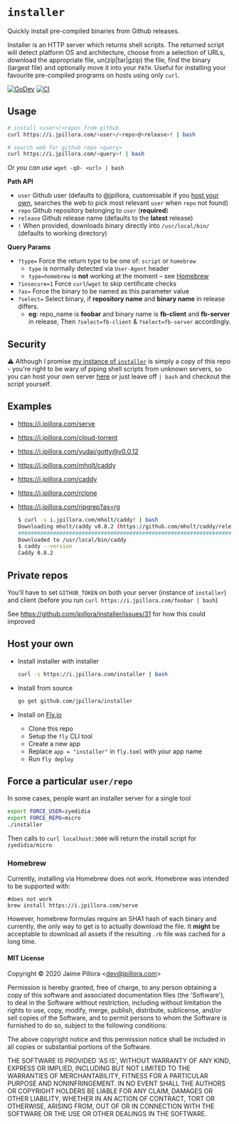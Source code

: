 
# `installer`

Quickly install pre-compiled binaries from Github releases.

Installer is an HTTP server which returns shell scripts. The returned script will detect platform OS and architecture, choose from a selection of URLs, download the appropriate file, un(zip|tar|gzip) the file, find the binary (largest file) and optionally move it into your `PATH`. Useful for installing your favourite pre-compiled programs on hosts using only `curl`.

[![GoDev](https://img.shields.io/static/v1?label=godoc&message=reference&color=00add8)](https://pkg.go.dev/github.com/jpillora/installer)
[![CI](https://github.com/jpillora/installer/workflows/CI/badge.svg)](https://github.com/jpillora/installer/actions?workflow=CI)

## Usage

```sh
# install <user>/<repo> from github
curl https://i.jpillora.com/<user>/<repo>@<release>! | bash
```

```sh
# search web for github repo <query>
curl https://i.jpillora.com/<query>! | bash
```

*Or you can use* `wget -qO- <url> | bash`

**Path API**

* `user` Github user (defaults to @jpillora, customisable if you [host your own](#host-your-own), searches the web to pick most relevant `user` when `repo` not found)
* `repo` Github repository belonging to `user` (**required**)
* `release` Github release name (defaults to the **latest** release)
* `!` When provided, downloads binary directly into `/usr/local/bin/` (defaults to working directory)

**Query Params**

* `?type=` Force the return type to be one of: `script` or `homebrew`
    * `type` is normally detected via `User-Agent` header
    * `type=homebrew` is **not** working at the moment – see [Homebrew](#homebrew)
* `?insecure=1` Force `curl`/`wget` to skip certificate checks
* `?as=` Force the binary to be named as this parameter value
* `?select=` Select binary, if **repository name** and **binary name** in release differs.
    * **eg**: repo_name is **foobar** and binary name is **fb-client** and **fb-server** in release, Then `?select=fb-client` & `?select=fb-server` accordingly.

## Security

:warning: Although I promise [my instance of `installer`](https://i.jpillora.com/) is simply a copy of this repo - you're right to be wary of piping shell scripts from unknown servers, so you can host your own server [here](#host-your-own) or just leave off `| bash` and checkout the script yourself.

## Examples

* https://i.jpillora.com/serve
* https://i.jpillora.com/cloud-torrent
* https://i.jpillora.com/yudai/gotty@v0.0.12
* https://i.jpillora.com/mholt/caddy
* https://i.jpillora.com/caddy
* https://i.jpillora.com/rclone
* https://i.jpillora.com/ripgrep?as=rg

    ```sh
    $ curl -s i.jpillora.com/mholt/caddy! | bash
    Downloading mholt/caddy v0.8.2 (https://github.com/mholt/caddy/releases/download/v0.8.2/caddy_darwin_amd64.zip)
    ######################################################################## 100.0%
    Downloaded to /usr/local/bin/caddy
    $ caddy --version
    Caddy 0.8.2
    ```

## Private repos

You'll have to set `GITHUB_TOKEN` on both your server (instance of `installer`) and client (before you run `curl https://i.jpillora.com/foobar | bash`)

See https://github.com/jpillora/installer/issues/31 for how this could improved

## Host your own

* Install installer with installer

    ```sh
    curl -s https://i.jpillora.com/installer | bash
    ```

* Install from source

    ```sh
    go get github.com/jpillora/installer
    ```

* Install on [Fly.io](https://fly.io)

    * Clone this repo
    * Setup the `fly` CLI tool
    * Create a new app
    * Replace `app = "installer"` in `fly.toml` with your app name
    * Run `fly deploy`

## Force a particular `user/repo`

In some cases, people want an installer server for a single tool

```sh
export FORCE_USER=zyedidia
export FORCE_REPO=micro
./installer
```

Then calls to `curl localhost:3000` will return the install script for `zyedidia/micro`

### Homebrew

Currently, installing via Homebrew does not work. Homebrew was intended to be supported with:

```
#does not work
brew install https://i.jpillora.com/serve
```

However, homebrew formulas require an SHA1 hash of each binary and currently, the only way to get is to actually download the file. It **might** be acceptable to download all assets if the resulting `.rb` file was cached for a long time.

#### MIT License

Copyright © 2020 Jaime Pillora &lt;dev@jpillora.com&gt;

Permission is hereby granted, free of charge, to any person obtaining
a copy of this software and associated documentation files (the
'Software'), to deal in the Software without restriction, including
without limitation the rights to use, copy, modify, merge, publish,
distribute, sublicense, and/or sell copies of the Software, and to
permit persons to whom the Software is furnished to do so, subject to
the following conditions:

The above copyright notice and this permission notice shall be
included in all copies or substantial portions of the Software.

THE SOFTWARE IS PROVIDED 'AS IS', WITHOUT WARRANTY OF ANY KIND,
EXPRESS OR IMPLIED, INCLUDING BUT NOT LIMITED TO THE WARRANTIES OF
MERCHANTABILITY, FITNESS FOR A PARTICULAR PURPOSE AND NONINFRINGEMENT.
IN NO EVENT SHALL THE AUTHORS OR COPYRIGHT HOLDERS BE LIABLE FOR ANY
CLAIM, DAMAGES OR OTHER LIABILITY, WHETHER IN AN ACTION OF CONTRACT,
TORT OR OTHERWISE, ARISING FROM, OUT OF OR IN CONNECTION WITH THE
SOFTWARE OR THE USE OR OTHER DEALINGS IN THE SOFTWARE.
